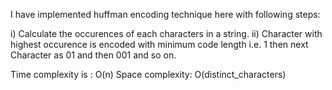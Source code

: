 I have implemented huffman encoding technique here with following steps:

i) Calculate the occurences of each characters in a string.
ii) Character with highest occurence is encoded with minimum code length i.e. 1 then next Character as 01 and then 001 and so on.

Time complexity is : O(n) 
Space complexity: O(distinct_characters)
